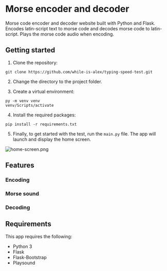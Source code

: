 # Morse encoder and decoder
Morse code encoder and decoder website built with Python and Flask. Encodes latin-script text to morse code and decodes morse code to latin-script. Plays the morse code audio when encoding.

## Getting started
1. Clone the repository:
```
git clone https://github.com/while-is-alex/typing-speed-test.git
```

2. Change the directory to the project folder.

3. Create a virtual environment:
```
py -m venv venv
venv/Scripts/activate
```

4. Install the required packages:
```
pip install -r requirements.txt
```

5. Finally, to get started with the test, run the `main.py` file. The app will launch and display the home screen.

![home-screen.png](https://i.ibb.co/SJRXqPT/home.png)

## Features

### Encoding

### Morse sound

### Decoding

## Requirements
This app requires the following:

+ Python 3
+ Flask
+ Flask-Bootstrap
+ Playsound
